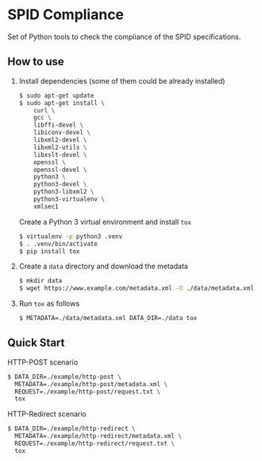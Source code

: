 # SPID Compliance

Set of Python tools to check the compliance of the SPID specifications.

## How to use

1.  Install dependencies (some of them could be already installed)

    ```.bash
    $ sudo apt-get update
    $ sudo apt-get install \
        curl \
        gcc \
        libffi-devel \
        libiconv-devel \
        libxml2-devel \
        libxml2-utils \
        libxslt-devel \
        openssl \
        openssl-devel \
        python3 \
        python3-devel \
        python3-libxml2 \
        python3-virtualenv \
        xmlsec1
    ```

    Create a Python 3 virtual environment and install `tox`

    ```.bash
    $ virtualenv -p python3 .venv
    $ . .venv/bin/activate
    $ pip install tox
    ```

2.  Create a `data` directory and download the metadata

    ```.bash
    $ mkdir data
    $ wget https://www.example.com/metadata.xml -O ./data/metadata.xml
    ```

3.  Run `tox` as follows

    ```.bash
    $ METADATA=./data/metadata.xml DATA_DIR=./data tox
    ```

## Quick Start

HTTP-POST scenario

```.bash
$ DATA_DIR=./example/http-post \
  METADATA=./example/http-post/metadata.xml \
  REQUEST=./example/http-post/request.txt \
  tox
```

HTTP-Redirect scenario

```.bash
$ DATA_DIR=./example/http-redirect \
  METADATA=./example/http-redirect/metadata.xml \
  REQUEST=./example/http-redirect/request.txt \
  tox
```
